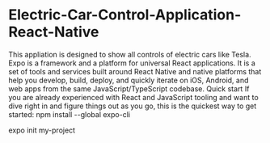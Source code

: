 # Electric-Car-Control-Application-React-Native
This appliation is designed to show all controls of electric cars like Tesla.
Expo is a framework and a platform for universal React applications. It is a set of tools and services built around React Native and native platforms that help you develop, build, deploy, and quickly iterate on iOS, Android, and web apps from the same JavaScript/TypeScript codebase.
Quick start
If you are already experienced with React and JavaScript tooling and want to dive right in and figure things out as you go, this is the quickest way to get started:
npm install --global expo-cli

expo init my-project
